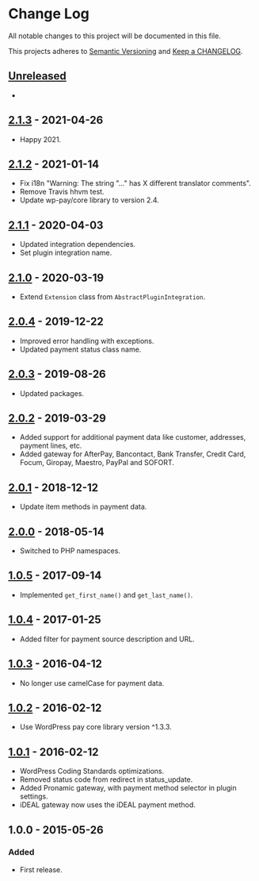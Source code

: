 # Change Log

All notable changes to this project will be documented in this file.

This projects adheres to [Semantic Versioning](http://semver.org/) and [Keep a CHANGELOG](http://keepachangelog.com/).

## [Unreleased][unreleased]
-

## [2.1.3] - 2021-04-26
- Happy 2021.

## [2.1.2] - 2021-01-14
- Fix i18n "Warning: The string "..." has X different translator comments".
- Remove Travis hhvm test.
- Update wp-pay/core library to version 2.4.

## [2.1.1] - 2020-04-03
- Updated integration dependencies.
- Set plugin integration name.

## [2.1.0] - 2020-03-19
- Extend `Extension` class from `AbstractPluginIntegration`.

## [2.0.4] - 2019-12-22
- Improved error handling with exceptions.
- Updated payment status class name.

## [2.0.3] - 2019-08-26
- Updated packages.

## [2.0.2] - 2019-03-29
- Added support for additional payment data like customer, addresses, payment lines, etc.
- Added gateway for AfterPay, Bancontact, Bank Transfer, Credit Card, Focum, Giropay, Maestro, PayPal and SOFORT.

## [2.0.1] - 2018-12-12
- Update item methods in payment data.

## [2.0.0] - 2018-05-14
- Switched to PHP namespaces.

## [1.0.5] - 2017-09-14
- Implemented `get_first_name()` and `get_last_name()`.

## [1.0.4] - 2017-01-25
- Added filter for payment source description and URL.

## [1.0.3] - 2016-04-12
- No longer use camelCase for payment data.

## [1.0.2] - 2016-02-12
- Use WordPress pay core library version ^1.3.3.

## [1.0.1] - 2016-02-12
- WordPress Coding Standards optimizations.
- Removed status code from redirect in status_update.
- Added Pronamic gateway, with payment method selector in plugin settings.
- iDEAL gateway now uses the iDEAL payment method.

## 1.0.0 - 2015-05-26

### Added
- First release.

[unreleased]: https://github.com/wp-pay-extensions/wp-e-commerce/compare/2.1.3...HEAD
[2.1.3]: https://github.com/wp-pay-extensions/wp-e-commerce/compare/2.1.2...2.1.3
[2.1.2]: https://github.com/wp-pay-extensions/wp-e-commerce/compare/2.1.1...2.1.2
[2.1.1]: https://github.com/wp-pay-extensions/wp-e-commerce/compare/2.1.0...2.1.1
[2.1.0]: https://github.com/wp-pay-extensions/wp-e-commerce/compare/2.0.4...2.1.0
[2.0.4]: https://github.com/wp-pay-extensions/wp-e-commerce/compare/2.0.2...2.0.4
[2.0.3]: https://github.com/wp-pay-extensions/wp-e-commerce/compare/2.0.2...2.0.3
[2.0.2]: https://github.com/wp-pay-extensions/wp-e-commerce/compare/2.0.1...2.0.2
[2.0.1]: https://github.com/wp-pay-extensions/wp-e-commerce/compare/2.0.0...2.0.1
[2.0.0]: https://github.com/wp-pay-extensions/wp-e-commerce/compare/1.0.5...2.0.0
[1.0.5]: https://github.com/wp-pay-extensions/wp-e-commerce/compare/1.0.4...1.0.5
[1.0.4]: https://github.com/wp-pay-extensions/wp-e-commerce/compare/1.0.3...1.0.4
[1.0.3]: https://github.com/wp-pay-extensions/wp-e-commerce/compare/1.0.2...1.0.3
[1.0.2]: https://github.com/wp-pay-extensions/wp-e-commerce/compare/1.0.1...1.0.2
[1.0.1]: https://github.com/wp-pay-extensions/wp-e-commerce/compare/1.0.0...1.0.1
